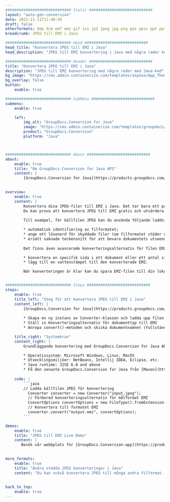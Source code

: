 ```yaml
---
############################# Static ############################
layout: "auto-gen-conversion"
date: 2022-11-11T11:40:58
draft: false
otherformats: bmp dcm emf emz gif ico jp2 jpeg jpg png pps ppsx ppt pptx psb psd svg svgz tga tif tiff webp wmf wmz
breadcrumb: JPEG till EMZ i Java

############################# Head ############################
head_title: "Konvertera JPEG till EMZ i Java"
head_description: "JPEG till EMZ konvertering i Java med några rader kod. Konvertera över 160 filformat med hjälp av GroupDocs dokumentkonverterings-API för Java"

############################# Header ############################
title: "Konvertera JPEG till EMZ i Java"
description: "JPEG till EMZ konvertering med några rader med Java-kod"
bg_image: "https://cms.admin.containerize.com/templates/aspose/App_Themes/V3/images/bg/header1.png"
bg_overlay: false
button:
    enable: true

############################# SubMenu ############################
submenu:
    enable: true

    left:
        img_alt: "GroupDocs.Conversion for Java"
        image: "https://cms.admin.containerize.com/templates/groupdocs/images/product-logos/90x90-noborder/groupdocs-conversion-java.png"
        product: "GroupDocs.Conversion"
        platform: "Java"



############################# About ############################
about:
    enable: true
    title: "Om GroupDocs.Conversion for Java API"
    content: |
        [GroupDocs.Conversion for Java](https://products.groupdocs.com/conversion/java/) är ett avancerat filformatkonverterings-API för konvertering mellan populära bild- och dokumentformat som Microsoft Office, OpenDocument, PDF, HTML, e-post, CAD. och mycket mer med bara några rader kod. Det inbyggda API:t upptäcker automatiskt formaten för originaldokumenten och erbjuder många alternativ för att anpassa de konverterade dokumenten. Tillsammans med funktionen att extrahera information från ett dokument, stöder den också cachelagring av konverteringsresultaten till den lokala disken som standard. Men alla typer av cachelagring kan stödjas genom att implementera lämpliga gränssnitt - Amazon S3, Dropbox, Google Drive, Windows Azure, Reddis eller andra.
    

overview:
    enable: true
    content: |
        Konvertera dina JPEG-filer till EMZ i Java. Det tar bara ett par rader med Java-kod på valfri plattform, som Windows, Linux, macOS.
        Du kan prova att konvertera JPEG till EMZ gratis och utvärdera kvaliteten på konverteringsresultaten. Tillsammans med enkla filkonverteringsskript kan du prova mer sofistikerade alternativ för att ladda källfilen JPEG och lagra EMZ-utdata. 
        
        Till exempel, för källfilen JPEG kan du använda följande laddningsalternativ:

        * automatisk identifiering av filformatet;
        * ange ett lösenord för skyddade filer (om filformatet stöder det);
        * ersätt saknade teckensnitt för att bevara dokumentets utseende.
        
        Det finns även avancerade konverteringsalternativ för filen EMZ:

        * konvertera en specifik sida i ett dokument eller ett antal sidor;
        * lägg till en vattenstämpel till den konverterade EMZ.

        När konverteringen är klar kan du spara EMZ-filen till din lokala filsökväg eller till tredje parts lagring såsom FTP, Amazon S3, Google Drive, Dropbox etc. Observera - för att konvertera JPEG till EMZ behöver du inte installera någon ytterligare programvara, såsom MS Office, Open Office, Adobe Acrobat Reader etc.


############################# Steps ############################
steps:
    enable: true
    title_left: "Steg för att konvertera JPEG till EMZ i Java"
    content_left: |
        [GroupDocs.Conversion for Java](https://products.groupdocs.com/conversion/java/) låter utvecklare enkelt konvertera JPEG fil till EMZ med några rader kod.
        
        * Skapa en ny instans av Converter-klassen och ladda upp filen JPEG med den fullständiga sökvägen
        * Ställ in Konverteringsalternativ för dokumenttyp till EMZ
        * Anropa convert()-metoden och skicka dokumentnamnet (fullständig sökväg) och formatet (EMZ) som en parameter

    title_right: "Systemkrav"
    content_right: |
        Grundläggande konvertering med GroupDocs.Conversion for Java API kan göras med bara några rader kod. Våra API:er stöds på alla större plattformar och operativsystem. Innan du kör koden nedan, se till att du har följande förutsättningar installerade på ditt system.

        * Operativsystem: Microsoft Windows, Linux, MacOS
        * Utvecklingsmiljöer: NetBeans, Intellij IDEA, Eclipse, etc.
        * Java runtime: J2SE 6.0 and above
        * Få den senaste GroupDocs.Conversion for Java från [Maven](https://repository.groupdocs.com/webapp/#/artifacts/browse/tree/General/repo/com/groupdocs/groupdocs-conversion)
         
    code: |
        ```java    
        // Ladda källfilen JPEG för konvertering
          Converter converter = new Converter("input.jpeg");
          // Förbered konverteringsalternativ för målformat EMZ
          ConvertOptions convertOptions = new FileType().fromExtension("emz").getConvertOptions();
          // Konvertera till formatet EMZ
          converter.convert("output.emz", convertOptions);
        ```

demos:
    enable: true
    title: "JPEG till EMZ Live Demo"
    content: |
       Besök vår webbplats för [GroupDocs.Conversion-app](https://products.groupdocs.app/conversion/family) och försök konvertera JPEG till EMZ nu. Den kostnadsfria demon har följande fördelar
          

more_formats:
    enable: true
    title: "Andra stödda JPEG konverteringar i Java"
    content: "Du kan också konvertera JPEG till många andra filformat. Se listan nedan."
       
       
back_to_top:
    enable: true
---
```

